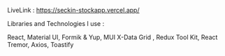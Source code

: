 LiveLink : https://seckin-stockapp.vercel.app/

Libraries and Technologies I use :

React, Material UI, Formik & Yup, MUI X-Data Grid , Redux Tool Kit, React Tremor, Axios, Toastify


